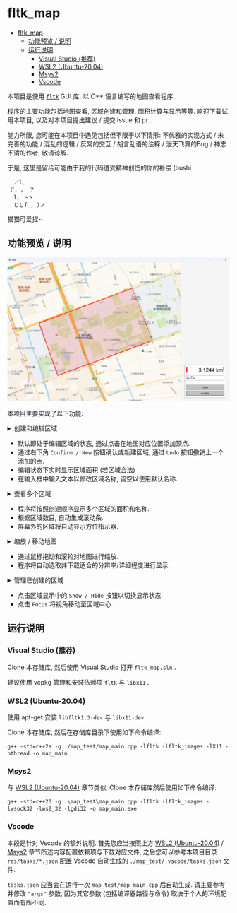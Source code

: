 # fltk_map

- [fltk\_map](#fltk_map)
  - [功能预览 / 说明](#功能预览--说明)
  - [运行说明](#运行说明)
    - [Visual Studio (推荐)](#visual-studio-推荐)
    - [WSL2 (Ubuntu-20.04)](#wsl2-ubuntu-2004)
    - [Msys2](#msys2)
    - [Vscode](#vscode)


本项目是使用 [`fltk`](https://github.com/fltk/fltk/) GUI 库, 以 C++ 语言编写的地图查看程序.

程序的主要功能包括地图查看, 区域创建和管理, 面积计算与显示等等. 欢迎下载试用本项目, 以及对本项目提出建议 / 提交 issue 和 pr .

能力所限, 您可能在本项目中遇见包括但不限于以下情形: 不优雅的实现方式 / 未完善的功能 / 混乱的逻辑 / 反常的交互 / 胡言乱语的注释 / 漫天飞舞的Bug / 神志不清的作者, 敬请谅解.

于是, 这里是留给可能由于我的代码遭受精神创伤的你的补偿 (bushi
```
  ／l、 
（ﾟ､ 。 ７
  l、 ~ヽ
  じしf_, )ノ
```
猫猫可爱捏~

## 功能预览 / 说明

![默认界面](res/img/default_view.png)

本项目主要实现了以下功能:

<details> <summary> 创建和编辑区域 </summary>

![创建区域](res/img/adding_points.png)

</details>

- 默认即处于编辑区域的状态, 通过点击在地图对应位置添加顶点.
- 通过右下角 `Confirm / New` 按钮确认或新建区域, 通过 `Undo` 按钮撤销上一个添加的点.
- 编辑状态下实时显示区域面积 (若区域合法)
- 在输入框中输入文本以修改区域名称, 留空以使用默认名称.

<details> <summary> 查看多个区域 </summary>

![多个区域](res/img/multiple_areas.png)

![更多区域](res/img/more_areas.png)

</details>

- 程序将按照创建顺序显示多个区域的面积和名称. 
- 根据区域数目, 自动生成滚动条.
- 屏幕外的区域将自动显示方位指示器.

<details> <summary> 缩放 / 移动地图 </summary>

![缩放和移动](res/img/zoom.png)

</details>

- 通过鼠标拖动和滚轮对地图进行缩放.
- 程序将自动选取并下载适合的分辨率/详细程度进行显示.

<details> <summary> 管理已创建的区域 </summary>

![隐藏区域](res/img/hide_areas.png)

![中置区域](res/img/focus.png)

</details>

- 点击区域显示中的 `Show / Hide` 按钮以切换显示状态.
- 点击 `Focus` 将视角移动至区域中心.


## 运行说明

### Visual Studio (推荐)

Clone 本存储库, 然后使用 Visual Studio 打开 `fltk_map.sln` .

建议使用 vcpkg 管理和安装依赖项 `fltk` 与 `libx11` .

### WSL2 (Ubuntu-20.04)

使用 apt-get 安装 `libfltk1.3-dev` 与 `libx11-dev`

Clone 本存储库, 然后在存储库目录下使用如下命令编译:

```
g++ -std=c++2a -g ./map_test/map_main.cpp -lfltk -lfltk_images -lX11 -pthread -o map_main
```

### Msys2

与 [WSL2 (Ubuntu-20.04)](#wsl2-ubuntu-2004) 章节类似, Clone 本存储库然后使用如下命令编译:

```
g++ -std=c++20 -g .\map_test\map_main.cpp -lfltk -lfltk_images -lwsock32 -lws2_32 -lgdi32 -o map_main.exe
```

### Vscode

本段是针对 Vscode 的额外说明. 首先您应当按照上方 [WSL2 (Ubuntu-20.04)](#wsl2-ubuntu-2004) / [Msys2](#msys2) 章节所述内容配置依赖项与下载对应文件, 之后您可以参考本项目目录 `res/tasks/*.json` 配置 Vscode 自动生成的 `./map_test/.vscode/tasks.json` 文件.

`tasks.json` 应当会在运行一次 `map_test/map_main.cpp` 后自动生成. 请主要参考并修改 `"args"` 参数, 因为其它参数 (包括编译器路径与命令) 取决于个人的环境配置而有所不同.